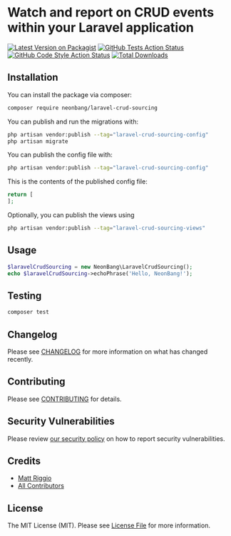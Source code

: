 # Watch and report on CRUD events within your Laravel application

[![Latest Version on Packagist](https://img.shields.io/packagist/v/neonbang/laravel-crud-sourcing.svg?style=flat-square)](https://packagist.org/packages/neonbang/laravel-crud-sourcing)
[![GitHub Tests Action Status](https://img.shields.io/github/actions/workflow/status/neonbang/laravel-crud-sourcing/run-tests.yml?branch=main&label=tests&style=flat-square)](https://github.com/neonbang/laravel-crud-sourcing/actions?query=workflow%3Arun-tests+branch%3Amain)
[![GitHub Code Style Action Status](https://img.shields.io/github/actions/workflow/status/neonbang/laravel-crud-sourcing/fix-php-code-style-issues.yml?branch=main&label=code%20style&style=flat-square)](https://github.com/neonbang/laravel-crud-sourcing/actions?query=workflow%3A"Fix+PHP+code+style+issues"+branch%3Amain)
[![Total Downloads](https://img.shields.io/packagist/dt/neonbang/laravel-crud-sourcing.svg?style=flat-square)](https://packagist.org/packages/neonbang/laravel-crud-sourcing)

## Installation

You can install the package via composer:

```bash
composer require neonbang/laravel-crud-sourcing
```

You can publish and run the migrations with:

```bash
php artisan vendor:publish --tag="laravel-crud-sourcing-config"
php artisan migrate
```

You can publish the config file with:

```bash
php artisan vendor:publish --tag="laravel-crud-sourcing-config"
```

This is the contents of the published config file:

```php
return [
];
```

Optionally, you can publish the views using

```bash
php artisan vendor:publish --tag="laravel-crud-sourcing-views"
```

## Usage

```php
$laravelCrudSourcing = new NeonBang\LaravelCrudSourcing();
echo $laravelCrudSourcing->echoPhrase('Hello, NeonBang!');
```

## Testing

```bash
composer test
```

## Changelog

Please see [CHANGELOG](CHANGELOG.md) for more information on what has changed recently.

## Contributing

Please see [CONTRIBUTING](CONTRIBUTING.md) for details.

## Security Vulnerabilities

Please review [our security policy](../../security/policy) on how to report security vulnerabilities.

## Credits

- [Matt Riggio](https://github.com/neonbang)
- [All Contributors](../../contributors)

## License

The MIT License (MIT). Please see [License File](LICENSE.md) for more information.
